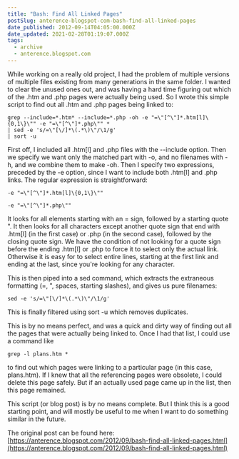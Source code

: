 ```yaml
---
title: "Bash: Find All Linked Pages"
postSlug: anterence-blogspot-com-bash-find-all-linked-pages
date_published: 2012-09-14T04:05:00.000Z
date_updated: 2021-02-28T01:19:07.000Z
tags:
  - archive
  - anterence.blogspot.com
---
```


While working on a really old project, I had the problem of multiple versions of multiple files existing from many generations in the same folder. I wanted to clear the unused ones out, and was having a hard time figuring out which of the .htm and .php pages were actually being used. So I wrote this simple script to find out all .htm and .php pages being linked to:

    grep --include=*.htm* --include=*.php -oh -e "=\"[^\"]*.htm[l]\{0,1\}\"" -e "=\"[^\"]*.php\"" * 
    | sed -e 's/=\"[\/]*\(.*\)\"/\1/g' 
    | sort -u

First off, I included all .htm[l] and .php files with the --include option. Then we specify we want only the matched part with -o, and no filenames with -h, and we combine them to make -oh. Then I specify two expressions, preceded by the -e option, since I want to include both .htm[l] and .php links. The regular expression is straightforward:

    -e "=\"[^\"]*.htm[l]\{0,1\}\""

    -e "=\"[^\"]*.php\""

It looks for all elements starting with an = sign, followed by a starting quote ". It then looks for all characters except another quote sign that end with .htm[l] (in the first case) or .php (in the second case), followed by the closing quote sign. We have the condition of not looking for a quote sign before the ending .htm[l] or .php to force it to select only the actual link. Otherwise it is easy for to select entire lines, starting at the first link and ending at the last, since you're looking for any character.

This is then piped into a sed command, which extracts the extraneous formatting (=, ", spaces, starting slashes), and gives us pure filenames:

    sed -e 's/=\"[\/]*\(.*\)\"/\1/g'

This is finally filtered using sort -u which removes duplicates.

This is by no means perfect, and was a quick and dirty way of finding out all the pages that were actually being linked to. Once I had that list, I could use a command like

    grep -l plans.htm *

to find out which pages were linking to a particular page (in this case, plans.htm). If I knew that all the referencing pages were obsolete, I could delete this page safely. But if an actually used page came up in the list, then this page remained.

This script (or blog post) is by no means complete. But I think this is a good starting point, and will mostly be useful to me when I want to do something similar in the future.

The original post can be found here: [https://anterence.blogspot.com/2012/09/bash-find-all-linked-pages.html](https://anterence.blogspot.com/2012/09/bash-find-all-linked-pages.html)
